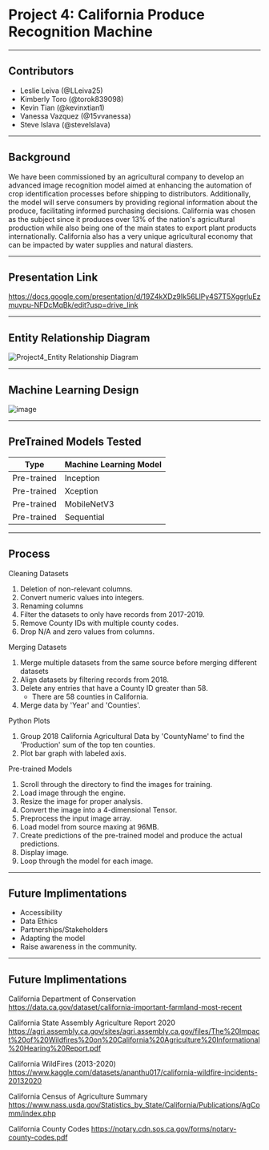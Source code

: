 # Project 4: California Produce Recognition Machine
--------------------------------------------------------------------------------------------------------------
Contributors
--------------------------------------------------------------------------------------------------------------
- Leslie Leiva (@LLeiva25)
- Kimberly Toro (@torok839098)
- Kevin Tian (@kevinxtian1)
- Vanessa Vazquez (@15vvanessa)
- Steve Islava (@steveIslava)
  
--------------------------------------------------------------------------------------------------------------
Background
--------------------------------------------------------------------------------------------------------------
We have been commissioned by an agricultural company to develop an advanced image recognition model aimed at enhancing the automation of crop identification processes before shipping to distributors. Additionally, the model will serve consumers by providing regional information about the produce, facilitating informed purchasing decisions. California was chosen as the subject since it produces over 13% of the nation's agricultural production while also being one of the main states to export plant products internationally. California also has a very unique agricultural economy that can be impacted by water supplies and natural diasters.


--------------------------------------------------------------------------------------------------------------
Presentation Link
--------------------------------------------------------------------------------------------------------------
https://docs.google.com/presentation/d/19Z4kXDz9Ik56LlPy4S7T5XggrluEzmuvpu-NFDcMqBk/edit?usp=drive_link

--------------------------------------------------------------------------------------------------------------
Entity Relationship Diagram
--------------------------------------------------------------------------------------------------------------
![Project4_Entity Relationship Diagram](https://github.com/lleiva25/Project4/assets/140974405/8fbcd8b0-f1b6-4814-bafb-9139dc4a43dd)

--------------------------------------------------------------------------------------------------------------
Machine Learning Design
--------------------------------------------------------------------------------------------------------------
![image](https://github.com/lleiva25/Project4/assets/140974405/751303fa-f330-40d2-9a87-5850ae2e7d62)

--------------------------------------------------------------------------------------------------------------
PreTrained Models Tested
--------------------------------------------------------------------------------------------------------------

| Type  | Machine Learning Model |
| ------------- | ------------- |
| Pre-trained  | Inception  |
| Pre-trained  | Xception  |
| Pre-trained  | MobileNetV3  |
| Pre-trained  | Sequential |

--------------------------------------------------------------------------------------------------------------
Process
--------------------------------------------------------------------------------------------------------------
Cleaning Datasets
  1. Deletion of non-relevant columns.
  2. Convert numeric values into integers.
  3. Renaming columns
  4. Filter the datasets to only have records from 2017-2019.
  5. Remove County IDs with multiple county codes.
  6. Drop N/A and zero values from columns.
     
Merging Datasets
  1. Merge multiple datasets from the same source before merging different datasets
  2. Align datasets by filtering records from 2018.
  3. Delete any entries that have a County ID greater than 58.
      - There are 58 counties in California.
  5. Merge data by 'Year' and 'Counties'.

Python Plots
  1. Group 2018 California Agricultural Data by 'CountyName' to find the 'Production' sum of the top ten counties.
  2. Plot bar graph with labeled axis.

Pre-trained Models
  1. Scroll through the directory to find the images for training.
  2. Load image through the engine.
  3. Resize the image for proper analysis.
  4. Convert the image into a 4-dimensional Tensor.
  5. Preprocess the input image array.
  6. Load model from source maxing at 96MB.
  7. Create predictions of the pre-trained model and produce the actual predictions.
  8. Display image.
  9. Loop through the model for each image.
       
--------------------------------------------------------------------------------------------------------------
Future Implimentations
--------------------------------------------------------------------------------------------------------------
- Accessibility 
- Data Ethics
- Partnerships/Stakeholders
- Adapting the model 
- Raise awareness in the community.

--------------------------------------------------------------------------------------------------------------
Future Implimentations
--------------------------------------------------------------------------------------------------------------
California Department of Conservation
https://data.ca.gov/dataset/california-important-farmland-most-recent

California State Assembly Agriculture Report 2020
https://agri.assembly.ca.gov/sites/agri.assembly.ca.gov/files/The%20Impact%20of%20Wildfires%20on%20California%20Agriculture%20Informational%20Hearing%20Report.pdf

California WildFires (2013-2020)
https://www.kaggle.com/datasets/ananthu017/california-wildfire-incidents-20132020

California Census of Agriculture Summary
https://www.nass.usda.gov/Statistics_by_State/California/Publications/AgComm/index.php

California County Codes
https://notary.cdn.sos.ca.gov/forms/notary-county-codes.pdf


